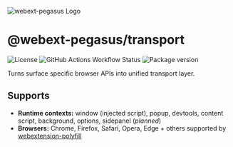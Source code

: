 ![webext-pegasus Logo](https://github.com/StyleT/webext-pegasus/blob/main/assets/logo.png?raw=true)

# @webext-pegasus/transport

![License](https://badgen.net/github/license/StyleT/webext-pegasus)
![GitHub Actions Workflow Status](https://img.shields.io/github/actions/workflow/status/StyleT/webext-pegasus/ci.yml?branch=main)
![Package version](https://badgen.net/npm/v/@webext-pegasus%2Ftransport)

Turns surface specific browser APIs into unified transport layer.

## Supports

* **Runtime contexts:** window (injected script), popup, devtools, content script, background, options, sidepanel (_planned_)
* **Browsers:** Chrome, Firefox, Safari, Opera, Edge + others supported by [webextension-polyfill](https://github.com/mozilla/webextension-polyfill)
